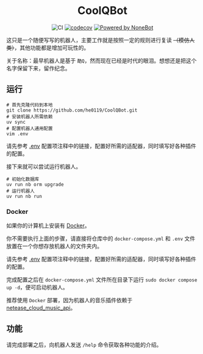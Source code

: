 <!-- markdownlint-disable-next-line MD033 MD041 -->
<div align="center">

# CoolQBot

![CI](https://github.com/he0119/CoolQBot/workflows/CI/badge.svg)
[![codecov](https://codecov.io/gh/he0119/CoolQBot/branch/master/graph/badge.svg?token=QEC2IWAREH)](https://codecov.io/gh/he0119/CoolQBot)
[![Powered by NoneBot](https://img.shields.io/badge/Powered%20%20by-NoneBot-red)](https://github.com/nonebot/nonebot2)

</div>

这只是一个随便写写的机器人，主要工作就是按照一定的规则进行复读 ~~（模仿人类）~~，其他功能都是增加可玩性的。

关于名称：最早机器人是基于 `酷Q`，然而现在已经是时代的眼泪。想想还是把这个名字保留下来，留作纪念。

## 运行

<!-- markdownlint-disable-next-line MD013 -->

```shell
# 首先克隆代码到本地
git clone https://github.com/he0119/CoolQBot.git
# 安装机器人所需依赖
uv sync
# 配置机器人通用配置
vim .env
```

请先参考 [.env](./.env) 配置项注释中的链接，配置好所需的适配器，同时填写好各种插件的配置。

接下来就可以尝试运行机器人。

```shell
# 初始化数据库
uv run nb orm upgrade
# 运行机器人
uv run nb run
```

### Docker

如果你的计算机上安装有 [Docker](https://www.docker.com/get-started)。

你不需要执行上面的步骤，请直接将仓库中的 `docker-compose.yml` 和 `.env` 文件放置在一个你想存放机器人的文件夹内。

请先参考 [.env](./.env) 配置项注释中的链接，配置好所需的适配器，同时填写好各种插件的配置。

完成配置之后在 `docker-compose.yml` 文件所在目录下运行 `sudo docker compose up -d`，便可启动机器人。

推荐使用 `Docker` 部署，因为机器人的音乐插件依赖于 [netease_cloud_music_api](https://github.com/Binaryify/NeteaseCloudMusicApi)。

## 功能

请完成部署之后，向机器人发送 `/help` 命令获取各种功能的介绍。
